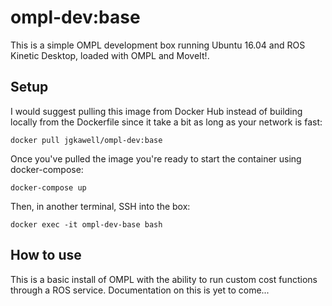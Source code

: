 # ompl-dev:base

This is a simple OMPL development box running Ubuntu 16.04 and ROS Kinetic Desktop, loaded with OMPL and MoveIt!.

## Setup

I would suggest pulling this image from Docker Hub instead of building locally from the Dockerfile since it take a bit as long as your network is fast:

```
docker pull jgkawell/ompl-dev:base
```

Once you've pulled the image you're ready to start the container using docker-compose:

```
docker-compose up
```

Then, in another terminal, SSH into the box:

```
docker exec -it ompl-dev-base bash
```

## How to use

This is a basic install of OMPL with the ability to run custom cost functions through a ROS service. Documentation on this is yet to come...
